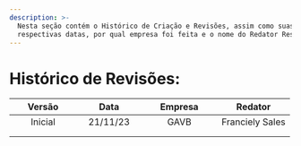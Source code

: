 ```yaml
---
description: >-
  Nesta seção contém o Histórico de Criação e Revisões, assim como suas
  respectivas datas, por qual empresa foi feita e o nome do Redator Responsável.
---
```


# Histórico de Revisões:



<table><thead><tr><th width="104" align="center">Versão</th><th width="100" align="center">Data</th><th width="119" align="center">Empresa</th><th align="center">Redator</th></tr></thead><tbody><tr><td align="center">Inicial</td><td align="center">21/11/23</td><td align="center">GAVB</td><td align="center">Franciely Sales</td></tr><tr><td align="center"></td><td align="center"></td><td align="center"></td><td align="center"></td></tr><tr><td align="center"></td><td align="center"></td><td align="center"></td><td align="center"></td></tr></tbody></table>

